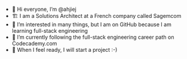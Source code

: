 - 👋 Hi everyone, I’m @ahjiej
- 🏗️ I am a Solutions Architect at a French company called Sagemcom
- 👀 I’m interested in many things, but I am on GitHub because I am learning full-stack engineering
- 🌱 I’m currently following the full-stack engineering career path on Codecademy.com
- 🚀 When I feel ready, I will start a project :-) 

<!---
ahjiej/ahjiej is a ✨ special ✨ repository because its `README.md` (this file) appears on your GitHub profile.
You can click the Preview link to take a look at your changes.
--->
